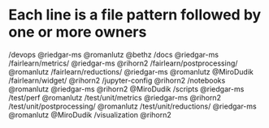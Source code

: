 # Each line is a file pattern followed by one or more owners

/devops @riedgar-ms @romanlutz @bethz
/docs @riedgar-ms
/fairlearn/metrics/ @riedgar-ms @rihorn2
/fairlearn/postprocessing/ @romanlutz
/fairlearn/reductions/ @riedgar-ms @romanlutz @MiroDudik
/fairlearn/widget/ @rihorn2
/jupyter-config @rihorn2
/notebooks @romanlutz @riedgar-ms @rihorn2 @MiroDudik
/scripts @riedgar-ms
/test/perf @romanlutz
/test/unit/metrics @riedgar-ms @rihorn2
/test/unit/postprocessing/ @romanlutz
/test/unit/reductions/ @riedgar-ms @romanlutz @MiroDudik
/visualization @rihorn2
